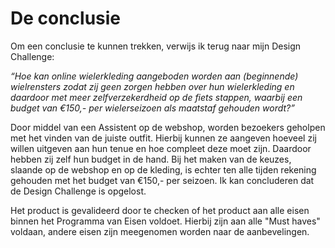 # De conclusie

Om een conclusie te kunnen trekken, verwijs ik terug naar mijn Design Challenge:

_“Hoe kan online wielerkleding aangeboden worden aan \(beginnende\) wielrensters zodat zij geen zorgen hebben over hun wielerkleding en daardoor met meer zelfverzekerdheid op de fiets stappen, waarbij een budget van €150,- per wielerseizoen als maatstaf gehouden wordt?”_

Door middel van een Assistent op de webshop, worden bezoekers geholpen met het vinden van de juiste outfit. Hierbij kunnen ze aangeven hoeveel zij willen uitgeven aan hun tenue en hoe compleet deze moet zijn. Daardoor hebben zij zelf hun budget in de hand. Bij het maken van de keuzes, slaande op de webshop en op de kleding, is echter ten alle tijden rekening gehouden met het budget van €150,- per seizoen. Ik kan concluderen dat de Design Challenge is opgelost.

Het product is gevalideerd door te checken of het product aan alle eisen binnen het Programma van Eisen voldoet. Hierbij zijn aan alle "Must haves" voldaan, andere eisen zijn meegenomen worden naar de aanbevelingen.


